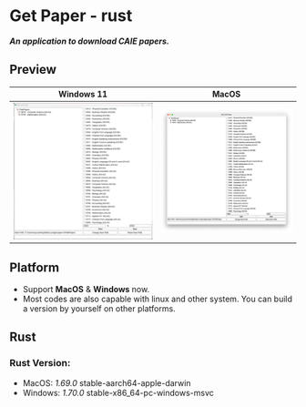 # Get Paper - rust
***An application to download CAIE papers.***

## Preview
| Windows 11 | MacOS |
| ---------- | ----- |
| ![](demo/Snipaste_2023-06-17_19-50-19.png) | ![](demo/Xnip2023-06-17_19-32-36.jpg) |

## Platform
* Support **MacOS** & **Windows** now.
* Most codes are also capable with linux and other system. You can build a version by yourself on other platforms.

## Rust
### Rust Version:
* MacOS: *1.69.0* stable-aarch64-apple-darwin
* Windows: *1.70.0* stable-x86_64-pc-windows-msvc
